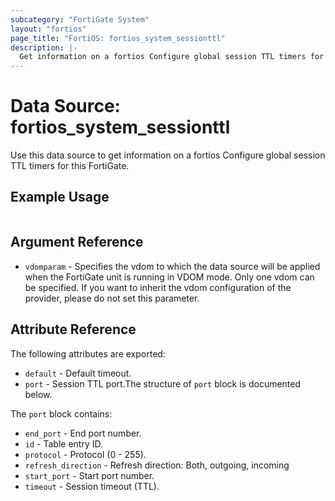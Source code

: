 ```yaml
---
subcategory: "FortiGate System"
layout: "fortios"
page_title: "FortiOS: fortios_system_sessionttl"
description: |-
  Get information on a fortios Configure global session TTL timers for this FortiGate.
---
```


# Data Source: fortios_system_sessionttl
Use this data source to get information on a fortios Configure global session TTL timers for this FortiGate.


## Example Usage

```hcl

```

## Argument Reference

* `vdomparam` - Specifies the vdom to which the data source will be applied when the FortiGate unit is running in VDOM mode. Only one vdom can be specified. If you want to inherit the vdom configuration of the provider, please do not set this parameter.

## Attribute Reference

The following attributes are exported:

* `default` - Default timeout.
* `port` - Session TTL port.The structure of `port` block is documented below.

The `port` block contains:

* `end_port` - End port number.
* `id` - Table entry ID.
* `protocol` - Protocol (0 - 255).
* `refresh_direction` - Refresh direction: Both, outgoing, incoming
* `start_port` - Start port number.
* `timeout` - Session timeout (TTL).

